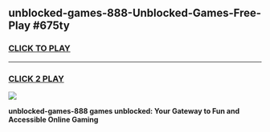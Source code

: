 
## unblocked-games-888-Unblocked-Games-Free-Play #675ty
<h3>
<a href="https://us.freeplayer.one?title=unblocked-games-888&ref=9M">CLICK TO PLAY</a></h3>
<hr>

<h3>
<a href="https://us.freeplayer.one?title=unblocked-games-888&ref=9M">CLICK 2 PLAY</a>
  
</h3>

<a href="https://us.freeplayer.one?title=unblocked-games-888&ref=9M"><img src="https://clearcache.store/games.png"></a>


**unblocked-games-888 games unblocked: Your Gateway to Fun and Accessible Online Gaming**
